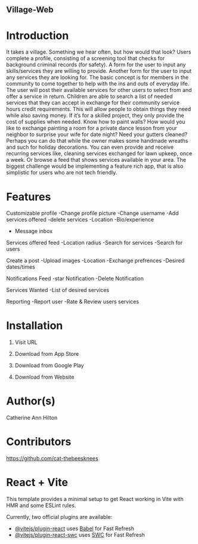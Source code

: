 ## Village-Web

# Introduction
It takes a village. Something we hear often, but how would that look? Users complete a profile, consisting of a screening tool that checks for background criminal records (for safety). A form for the user to input any skills/services they are willing to provide. Another form for the user to input any services they are looking for. The basic concept is for members in the community to come together to help with the ins and outs of everyday life. The user will post their available services for other users to select from and offer a service in return. Children are able to search a list of needed services that they can accept in exchange for their community service hours credit requirements. This will allow people to obtain things they need while also saving money. If it’s for a skilled project, they only provide the cost of supplies when needed. Know how to paint walls? How would you like to exchange painting a room for a private dance lesson from your neighbor to surprise your wife for date night? Need your gutters cleaned? Perhaps you can do that while the owner makes some handmade wreaths and such for holiday decorations. You can even provide and receive recurring services like, cleaning services exchanged for lawn upkeep, once a week. Or browse a feed that shows services available in your area. The biggest challenge would be implementing a feature rich app, that is also simplistic for users who are not tech friendly.
 
 # Features

 Customizable profile
 -Change profile picture
 -Change username
 -Add services offered
 -delete services
 -Location
 -Bio/experience
- Message inbox 

 Services offered feed
 -Location radius 
 -Search for services
 -Search for users

 Create a post
 -Upload images
 -Location
 -Exchange prefrences
 -Desired dates/times

 Notifications Feed
 -star Notification
 -Delete Notification

 Services Wanted
 -List of desired services

 Reporting
 -Report user
 -Rate & Review users services

 # Installation

 1. Visit URL

 2. Download from App Store

 3. Download from Google Play

 4. Download from Website

 # Author(s)

Catherine Ann Hilton 

# Contributors

https://github.com/cat-thebeesknees




# React + Vite

This template provides a minimal setup to get React working in Vite with HMR and some ESLint rules.

Currently, two official plugins are available:

- [@vitejs/plugin-react](https://github.com/vitejs/vite-plugin-react/blob/main/packages/plugin-react/README.md) uses [Babel](https://babeljs.io/) for Fast Refresh
- [@vitejs/plugin-react-swc](https://github.com/vitejs/vite-plugin-react-swc) uses [SWC](https://swc.rs/) for Fast Refresh


